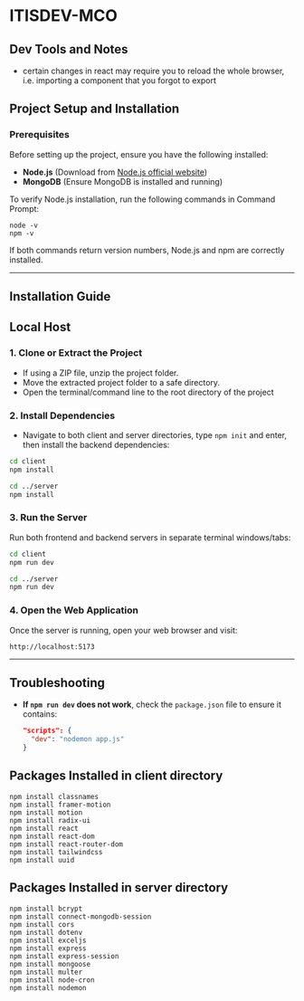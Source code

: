 # ITISDEV-MCO

## Dev Tools and Notes
- certain changes in react may require you to reload the whole browser, i.e. importing a component that you forgot to export

## Project Setup and Installation

### Prerequisites
Before setting up the project, ensure you have the following installed:
- **Node.js** (Download from [Node.js official website](https://nodejs.org/))
- **MongoDB** (Ensure MongoDB is installed and running)

To verify Node.js installation, run the following commands in Command Prompt:
```
node -v
npm -v
```
If both commands return version numbers, Node.js and npm are correctly installed.

---

## Installation Guide

## Local Host
### 1. Clone or Extract the Project
- If using a ZIP file, unzip the project folder.
- Move the extracted project folder to a safe directory.
- Open the terminal/command line to the root directory of the project

### 2. Install Dependencies
- Navigate to both client and server directories, type `npm init` and enter, then install the backend dependencies:
```sh
cd client
npm install
```

```sh
cd ../server
npm install
```

### 3. Run the Server
Run both frontend and backend servers in separate terminal windows/tabs:
```sh
cd client
npm run dev
```

```sh
cd ../server
npm run dev
```

### 4. Open the Web Application
Once the server is running, open your web browser and visit:
```
http://localhost:5173
```

---

## Troubleshooting
- **If `npm run dev` does not work**, check the `package.json` file to ensure it contains:
  ```json
  "scripts": {
    "dev": "nodemon app.js"
  }
  ```
  
## Packages Installed in client directory
```
npm install classnames
npm install framer-motion
npm install motion
npm install radix-ui
npm install react
npm install react-dom
npm install react-router-dom
npm install tailwindcss
npm install uuid
```

## Packages Installed in server directory
```
npm install bcrypt
npm install connect-mongodb-session
npm install cors
npm install dotenv
npm install exceljs
npm install express
npm install express-session
npm install mongoose
npm install multer
npm install node-cron
npm install nodemon
```
